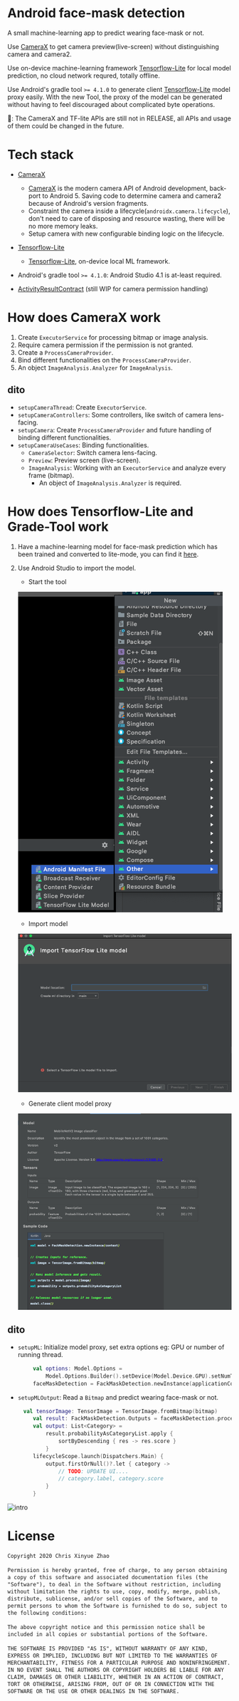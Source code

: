Android face-mask detection
===

A small machine-learning app to predict wearing face-mask or not.

Use [CameraX](https://developer.android.com/training/camerax) to get camera preview(live-screen) without distinguishing camera and camera2.

Use on-device machine-learning framework [Tensorflow-Lite](https://www.tensorflow.org/lite) for local model prediction, no cloud network requred, totally offline.

Use Android's gradle tool `>= 4.1.0` to generate client [Tensorflow-Lite](https://www.tensorflow.org/lite) model proxy easily. With the new Tool, the proxy of the model can be generated without having to feel discouraged about complicated byte operations.

📝: The CameraX and TF-lite APIs are still not in RELEASE, all APIs and usage of them could be changed in the future.

# Tech stack

- [CameraX](https://developer.android.com/training/camerax)
    - [CameraX](https://developer.android.com/training/camerax) is the modern camera API of Android development, back-port to Android 5. Saving code to determine camera and camera2 because of Android's version fragments.
    - Constraint the camera inside a lifecycle(`androidx.camera.lifecycle`), don't need to care of disposing and resource wasting, there will be no more memory leaks.
    - Setup camera with new configurable binding logic on the lifecycle.
    
- [Tensorflow-Lite](https://www.tensorflow.org/lite) 
    - [Tensorflow-Lite](https://www.tensorflow.org/lite), on-device local ML framework.
    
- Android's gradle tool `>= 4.1.0`: Android Studio 4.1 is at-least required.

- [ActivityResultContract](https://developer.android.com/reference/androidx/activity/result/contract/ActivityResultContract) (still WIP for camera permission handling)
 
# How does CameraX work

1. Create `ExecutorService` for processing bitmap or image analysis.
2. Require camera permission if the permission is not granted.
3. Create a `ProcessCameraProvider`.
4. Bind different functionalities on the `ProcessCameraProvider`.
5. An object ` ImageAnalysis.Analyzer ` for `ImageAnalysis`.

## dito

- `setupCameraThread`: Create `ExecutorService`.
- `setupCameraControllers`: Some controllers, like switch of camera lens-facing.
- `setupCamera`: Create `ProcessCameraProvider` and future handling of binding different functionalities.
- `setupCameraUseCases`: Binding functionalities.  
    - `CameraSelector`: Switch camera lens-facing.
    - `Preview`: Preview screen (live-screen).
    - `ImageAnalysis`: Working with an `ExecutorService` and analyze every frame (bitmap).
        - An object of ` ImageAnalysis.Analyzer ` is required.

# How does Tensorflow-Lite and Grade-Tool work

1. Have a machine-learning model for face-mask prediction which has been trained and converted to lite-mode, you can find it [here](app/src/main/ml/face_mask_detection.tflite).

2. Use Android Studio to import the model.
    - Start the tool

    ![Start](media/start-tflite-tool.png)

    - Import model

    ![Import](media/select-tf-model.png)

    - Generate client model proxy
    
    ![Generate](media/generate-tf-model-for-android.png)

## dito

- `setupML`: Initialize  model proxy, set extra options eg: GPU or number of running thread.

```kotlin
        val options: Model.Options =
            Model.Options.Builder().setDevice(Model.Device.GPU).setNumThreads(5).build()
        faceMaskDetection = FackMaskDetection.newInstance(applicationContext, options)
```

- `setupMLOutput`: Read a `Bitmap` and predict wearing face-mask or not.

```kotlin
     val tensorImage: TensorImage = TensorImage.fromBitmap(bitmap)
        val result: FackMaskDetection.Outputs = faceMaskDetection.process(tensorImage)
        val output: List<Category> =
            result.probabilityAsCategoryList.apply {
                sortByDescending { res -> res.score }
            }
        lifecycleScope.launch(Dispatchers.Main) {
            output.firstOrNull()?.let { category ->
                // TODO: UPDATE UI....
                // category.label, category.score
            }
        }
```

![intro](media/intro.gif)

# License

```
Copyright 2020 Chris Xinyue Zhao

Permission is hereby granted, free of charge, to any person obtaining a copy of this software and associated documentation files (the "Software"), to deal in the Software without restriction, including without limitation the rights to use, copy, modify, merge, publish, distribute, sublicense, and/or sell copies of the Software, and to permit persons to whom the Software is furnished to do so, subject to the following conditions:

The above copyright notice and this permission notice shall be included in all copies or substantial portions of the Software.

THE SOFTWARE IS PROVIDED "AS IS", WITHOUT WARRANTY OF ANY KIND, EXPRESS OR IMPLIED, INCLUDING BUT NOT LIMITED TO THE WARRANTIES OF MERCHANTABILITY, FITNESS FOR A PARTICULAR PURPOSE AND NONINFRINGEMENT. IN NO EVENT SHALL THE AUTHORS OR COPYRIGHT HOLDERS BE LIABLE FOR ANY CLAIM, DAMAGES OR OTHER LIABILITY, WHETHER IN AN ACTION OF CONTRACT, TORT OR OTHERWISE, ARISING FROM, OUT OF OR IN CONNECTION WITH THE SOFTWARE OR THE USE OR OTHER DEALINGS IN THE SOFTWARE.
```
